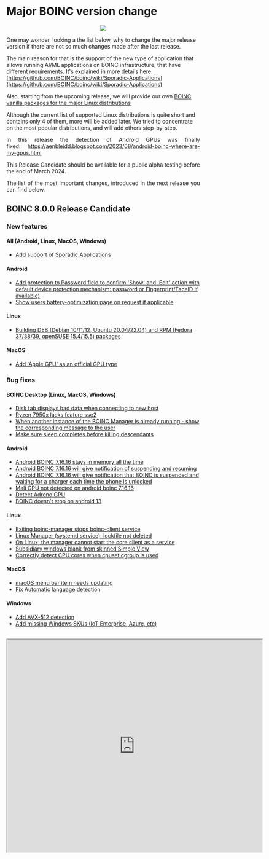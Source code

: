 # Major BOINC version change

<p align="center">
  <img src="https://blogger.googleusercontent.com/img/b/R29vZ2xl/AVvXsEjIVnixEAzuBkrqAEYBTm-tmDBFG5zlVwYeNc__QCDN7sD1JszMPTAmNPZZf2I-5C_Yzc5eyBtiHq9R4fsj6uSDNPBEyM68Qj8Fb0ksCJ1ByU5W3jTLpM1YBXvqqmdhPflX28Pbv5YOCF9OO1EyU90ztA4oK0A84-3SvxHS5ZK-ND4XvMohujiixJgefSDQ/w642-h326/boinc_7_8.png">
</p>

One may wonder, looking a the list below, why to change the major release version if there are not so much changes made after the last release.

The main reason for that is the support of the new type of application that allows running AI/ML applications on BOINC infrastructure, that have different requirements. It's explained in more details here: [https://github.com/BOINC/boinc/wiki/Sporadic-Applications](https://github.com/BOINC/boinc/wiki/Sporadic-Applications)

Also, starting from the upcoming release, we will provide our own [BOINC vanilla packages for the major Linux distributions](#blog/2024.02.28.md)

Although the current list of supported Linux distributions is quite short and contains only 4 of them, more will be added later. We tried to concentrate on the most popular distributions, and will add others step-by-step.</p><p style="text-align: justify;">In this release the detection of Android GPUs was finally fixed:&nbsp;<a href="https://aenbleidd.blogspot.com/2023/08/android-boinc-where-are-my-gpus.html" target="_blank">https://aenbleidd.blogspot.com/2023/08/android-boinc-where-are-my-gpus.html</a></p><p style="text-align: justify;">This Release Candidate should be available for a public alpha testing before the end of March 2024.</p><p style="text-align: justify;">The list of the most important changes, introduced in the next release you can find below.</p><h2 style="text-align: justify;">BOINC 8.0.0 Release Candidate</h2><h3 style="text-align: justify;">New features</h3><h4 style="text-align: justify;">All (Android, Linux, MacOS, Windows)</h4><p style="text-align: justify;"></p><ul><li><a href="https://github.com/BOINC/boinc/issues/5358" target="_blank">Add support of Sporadic Applications</a></li></ul><p></p><h4 style="text-align: justify;">Android</h4><p style="text-align: justify;"></p><ul><li><a href="https://github.com/BOINC/boinc/issues/4236" target="_blank">Add protection to Password field to confirm 'Show' and 'Edit' action with default device protection mechanism: password or Fingerprint/FaceID if available)</a></li><li><a href="https://github.com/BOINC/boinc/issues/4420" target="_blank">Show users battery-optimization page on request if applicable</a></li></ul><p></p><h4 style="text-align: justify;">Linux</h4><p style="text-align: justify;"></p><ul><li><a href="https://github.com/BOINC/boinc/pull/5521" target="_blank">Building DEB (Debian 10/11/12, Ubuntu 20.04/22.04) and RPM (Fedora 37/38/39, openSUSE 15.4/15.5) packages</a></li></ul><p></p><h4 style="text-align: justify;">MacOS</h4><p style="text-align: justify;"></p><ul><li><a href="https://github.com/BOINC/boinc/pull/5505" target="_blank">Add 'Apple GPU' as an official GPU type</a></li></ul><p></p><h3 style="text-align: justify;">Bug fixes</h3><h4 style="text-align: justify;">BOINC Desktop (Linux, MacOS, Windows)</h4><p style="text-align: justify;"></p><ul><li><a href="https://github.com/BOINC/boinc/issues/5330" target="_blank">Disk tab displays bad data when connecting to new host</a></li><li><a href="https://github.com/BOINC/boinc/issues/5122" target="_blank">Ryzen 7950x lacks feature sse2</a></li><li><a href="https://github.com/BOINC/boinc/pull/5485" target="_blank">When another instance of the BOINC Manager is already running - show the corresponding message to the user</a></li><li><a href="https://github.com/BOINC/boinc/pull/5504" target="_blank">Make sure sleep completes before killing descendants</a></li></ul><p></p><h4 style="text-align: justify;">Android</h4><p style="text-align: justify;"></p><ul><li><a href="https://github.com/BOINC/boinc/issues/4189" target="_blank">Android BOINC 7.16.16 stays in memory all the time</a></li><li><a href="https://github.com/BOINC/boinc/issues/4218" target="_blank">Android BOINC 7.16.16 will give notification of suspending and resuming</a></li><li><a href="https://github.com/BOINC/boinc/issues/4190" target="_blank">Android BOINC 7.16.16 will give notification that BOINC is suspended and waiting for a charger each time the phone is unlocked</a></li><li><a href="https://github.com/BOINC/boinc/issues/4204" target="_blank">Mali GPU not detected on android boinc 7.16.16</a></li><li><a href="https://github.com/BOINC/boinc/issues/3613" target="_blank">Detect Adreno GPU</a></li><li><a href="https://github.com/BOINC/boinc/issues/5384" target="_blank">BOINC doesn't stop on android 13</a></li></ul><p></p><h4 style="text-align: justify;">Linux</h4><p style="text-align: justify;"></p><ul><li><a href="https://github.com/BOINC/boinc/issues/3639" target="_blank">Exiting boinc-manager stops boinc-client service</a></li><li><a href="https://github.com/BOINC/boinc/issues/4100" target="_blank">Linux Manager (systemd service): lockfile not deleted</a></li><li><a href="https://github.com/BOINC/boinc/issues/3105" target="_blank">On Linux, the manager cannot start the core client as a service</a></li><li><a href="https://github.com/BOINC/boinc/issues/4902" target="_blank">Subsidiary windows blank from skinned Simple View</a></li><li><a href="https://github.com/BOINC/boinc/pull/5373" target="_blank">Correctly detect CPU cores when cpuset cgroup is used</a></li></ul><p></p><h4 style="text-align: justify;">MacOS</h4><p style="text-align: justify;"></p><ul><li><a href="https://github.com/BOINC/boinc/issues/5369" target="_blank">macOS menu bar item needs updating</a></li><li><a href="https://github.com/BOINC/boinc/pull/5337" target="_blank">Fix&nbsp;Automatic language detection</a></li></ul><p></p><h4 style="text-align: justify;">Windows</h4><p style="text-align: justify;"></p><ul><li><a href="https://github.com/BOINC/boinc/issues/3180" target="_blank">Add AVX-512 detection</a></li><li><a href="https://github.com/BOINC/boinc/pull/5455" target="_blank">Add missing Windows SKUs (IoT Enterprise, Azure, etc)</a></li></ul><div><br /></div><div class="separator" style="clear: both; text-align: center;"><iframe allowfullscreen="" class="BLOG_video_class" height="554" src="https://www.youtube.com/embed/pCgaKuAu7pQ" width="664" youtube-src-id="pCgaKuAu7pQ"></iframe></div><br /><div><br /></div><p></p>

